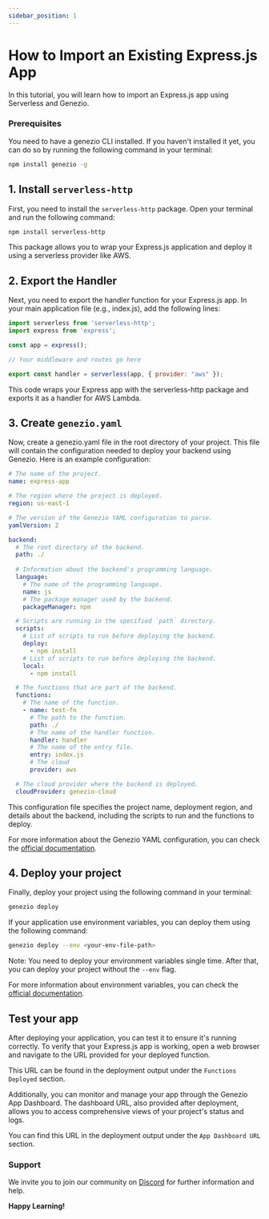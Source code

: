 ```yaml
---
sidebar_position: 1
---
```


# How to Import an Existing Express.js App

In this tutorial, you will learn how to import an Express.js app using Serverless and Genezio.

### Prerequisites

You need to have a genezio CLI installed. If you haven't installed it yet, you can do so by running the following command in your terminal:

```bash
npm install genezio -g
```

## 1. Install `serverless-http`

First, you need to install the `serverless-http` package. Open your terminal and run the following command:

```bash
npm install serverless-http
```

This package allows you to wrap your Express.js application and deploy it using a serverless provider like AWS.

## 2. Export the Handler

Next, you need to export the handler function for your Express.js app. In your main application file (e.g., index.js), add the following lines:

```javascript title="index.js"
import serverless from 'serverless-http';
import express from 'express';

const app = express();

// Your middleware and routes go here

export const handler = serverless(app, { provider: "aws" });
```

This code wraps your Express app with the serverless-http package and exports it as a handler for AWS Lambda.

## 3. Create `genezio.yaml`
Now, create a genezio.yaml file in the root directory of your project. This file will contain the configuration needed to deploy your backend using Genezio. Here is an example configuration:
```yaml
# The name of the project.
name: express-app

# The region where the project is deployed.
region: us-east-1

# The version of the Genezio YAML configuration to parse.
yamlVersion: 2

backend:
  # The root directory of the backend.
  path: ./
  
  # Information about the backend's programming language.
  language:
    # The name of the programming language.
    name: js
    # The package manager used by the backend.
    packageManager: npm

  # Scripts are running in the specified `path` directory.
  scripts:
    # List of scripts to run before deploying the backend.
    deploy:
      - npm install
    # List of scripts to run before deploying the backend.
    local:
      - npm install

  # The functions that are part of the backend.
  functions:
    # The name of the function.
    - name: test-fn
      # The path to the function.
      path: ./
      # The name of the handler function.
      handler: handler
      # The name of the entry file.
      entry: index.js
      # The cloud
      provider: aws

  # The cloud provider where the backend is deployed.
  cloudProvider: genezio-cloud
```

This configuration file specifies the project name, deployment region, and details about the backend, including the scripts to run and the functions to deploy.

For more information about the Genezio YAML configuration, you can check the [official documentation](/docs/project-structure/genezio-configuration-file.md).

## 4. Deploy your project

Finally, deploy your project using the following command in your terminal:

```bash
genezio deploy
```

If your application use environment variables, you can deploy them using the following command:

```bash
genezio deploy --env <your-env-file-path>
```

Note: You need to deploy your environment variables single time. After that, you can deploy your project without the `--env` flag.

For more information about environment variables, you can check the [official documentation](/docs/project-structure/backend-envinronment-variables.md).

## Test your app
After deploying your application, you can test it to ensure it's running correctly. To verify that your Express.js app is working, open a web browser and navigate to the URL provided for your deployed function. 

This URL can be found in the deployment output under the `Functions Deployed` section.

Additionally, you can monitor and manage your app through the Genezio App Dashboard. The dashboard URL, also provided after deployment, allows you to access comprehensive views of your project's status and logs. 

You can find this URL in the deployment output under the `App Dashboard URL` section.

### Support <a href="#support" id="support"></a>

We invite you to join our community on [Discord](https://discord.gg/uc9H5YKjXv) for further information and help.

**Happy Learning!**
